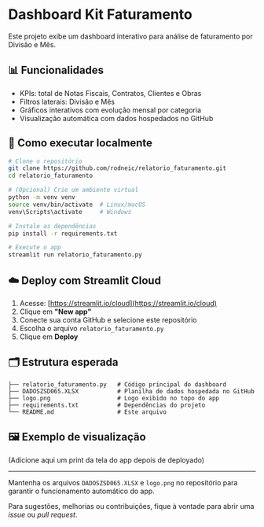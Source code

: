 # Dashboard Kit Faturamento

Este projeto exibe um dashboard interativo para análise de faturamento por Divisão e Mês.

## 📊 Funcionalidades
- KPIs: total de Notas Fiscais, Contratos, Clientes e Obras
- Filtros laterais: Divisão e Mês
- Gráficos interativos com evolução mensal por categoria
- Visualização automática com dados hospedados no GitHub

## 🚀 Como executar localmente

```bash
# Clone o repositório
git clone https://github.com/rodneic/relatorio_faturamento.git
cd relatorio_faturamento

# (Opcional) Crie um ambiente virtual
python -m venv venv
source venv/bin/activate  # Linux/macOS
venv\Scripts\activate     # Windows

# Instale as dependências
pip install -r requirements.txt

# Execute o app
streamlit run relatorio_faturamento.py
```

## ☁️ Deploy com Streamlit Cloud
1. Acesse: [https://streamlit.io/cloud](https://streamlit.io/cloud)
2. Clique em **"New app"**
3. Conecte sua conta GitHub e selecione este repositório
4. Escolha o arquivo `relatorio_faturamento.py`
5. Clique em **Deploy**

## 🗂 Estrutura esperada
```
├── relatorio_faturamento.py   # Código principal do dashboard
├── DADOSZSD065.XLSX           # Planilha de dados hospedada no GitHub
├── logo.png                   # Logo exibido no topo do app
├── requirements.txt           # Dependências do projeto
└── README.md                  # Este arquivo
```

## 🖼 Exemplo de visualização
(Adicione aqui um print da tela do app depois de deployado)

---

Mantenha os arquivos `DADOSZSD065.XLSX` e `logo.png` no repositório para garantir o funcionamento automático do app.

Para sugestões, melhorias ou contribuições, fique à vontade para abrir uma *issue* ou *pull request*.
